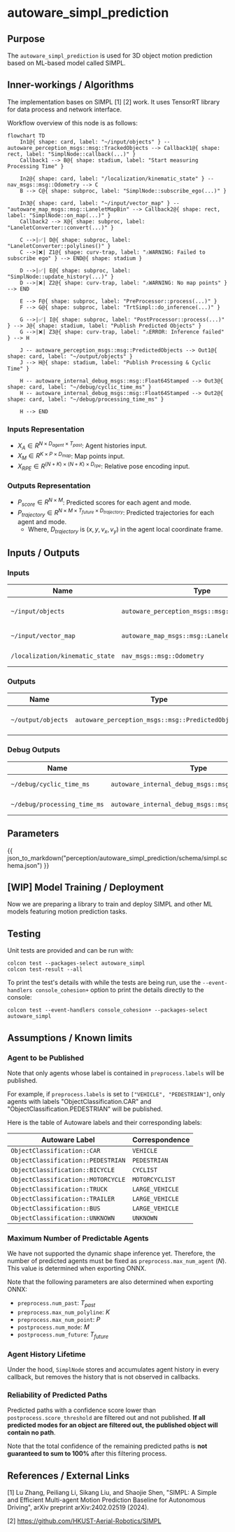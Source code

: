 # autoware_simpl_prediction

## Purpose

The `autoware_simpl_prediction` is used for 3D object motion prediction based on ML-based model called SIMPL.

## Inner-workings / Algorithms

The implementation bases on SIMPL [1] [2] work. It uses TensorRT library for data process and network interface.

Workflow overview of this node is as follows:

```mermaid
flowchart TD
    In1@{ shape: card, label: "~/input/objects" } -- autoware_perception_msgs::msg::TrackedObjects --> Callback1@{ shape: rect, label: "SimplNode::callback(...)" }
    Callback1 --> B@{ shape: stadium, label: "Start measuring Processing Time" }

    In2@{ shape: card, label: "/localization/kinematic_state" } -- nav_msgs::msg::Odometry --> C
    B --> C@{ shape: subproc, label: "SimplNode::subscribe_ego(...)" }

    In3@{ shape: card, label: "~/input/vector_map" } -- "autoware_map_msgs::msg::LaneletMapBin" --> Callback2@{ shape: rect, label: "SimplNode::on_map(...)" }
    Callback2 --> X@{ shape: subproc, label: "LaneletConverter::convert(...)" }

    C -->|✅| D@{ shape: subproc, label: "LaneletConverter::polylines()" }
    C -->|❌| Z1@{ shape: curv-trap, label: "⚠️WARNING: Failed to subscribe ego" } --> END@{ shape: stadium }

    D -->|✅| E@{ shape: subproc, label: "SimplNode::update_history(...)" }
    D -->|❌| Z2@{ shape: curv-trap, label: "⚠️WARNING: No map points" } --> END

    E --> F@{ shape: subproc, label: "PreProcessor::process(...)" }
    F --> G@{ shape: subproc, label: "TrtSimpl::do_inference(...)" }

    G -->|✅| I@{ shape: subproc, label: "PostProcessor::process(...)" } --> J@{ shape: stadium, label: "Publish Predicted Objects" }
    G -->|❌| Z3@{ shape: curv-trap, label: "⚠️ERROR: Inference failed" } --> H

    J -- autoware_perception_msgs::msg::PredictedObjects --> Out1@{ shape: card, label: "~/output/objects" }
    J --> H@{ shape: stadium, label: "Publish Processing & Cyclic Time" }

    H -- autoware_internal_debug_msgs::msg::Float64Stamped --> Out3@{ shape: card, label: "~/debug/cyclic_time_ms" }
    H -- autoware_internal_debug_msgs::msg::Float64Stamped --> Out2@{ shape: card, label: "~/debug/processing_time_ms" }

    H --> END
```

### Inputs Representation

- $X_A\in R^{N\times D_{agent}\times T_{past}}$: Agent histories input.
- $X_M\in R^{K\times P\times D_{map}}$: Map points input.
- $X_{RPE}\in R^{(N+K)\times (N+K)\times D_{rpe}}$: Relative pose encoding input.

### Outputs Representation

- $P_{score}\in R^{N\times M}$: Predicted scores for each agent and mode.
- $P_{trajectory}\in R^{N\times M\times T_{future}\times D_{trajectory}}$: Predicted trajectories for each agent and mode.
  - Where, $D_{trajectory}$ is $(x, y, v_x, v_y)$ in the agent local coordinate frame.

## Inputs / Outputs

### Inputs

| Name                            | Type                                            | Description           |
| ------------------------------- | ----------------------------------------------- | --------------------- |
| `~/input/objects`               | `autoware_perception_msgs::msg::TrackedObjects` | Input tracked agents. |
| `~/input/vector_map`            | `autoware_map_msgs::msg::LaneletMapBin`         | Input vector map.     |
| `/localization/kinematic_state` | `nav_msgs::msg::Odometry`                       | Ego vehicle odometry. |

### Outputs

| Name               | Type                                              | Description               |
| ------------------ | ------------------------------------------------- | ------------------------- |
| `~/output/objects` | `autoware_perception_msgs::msg::PredictedObjects` | Predicted agents' motion. |

### Debug Outputs

| Name                         | Type                                                | Description           |
| ---------------------------- | --------------------------------------------------- | --------------------- |
| `~/debug/cyclic_time_ms`     | `autoware_internal_debug_msgs::msg::Float64Stamped` | Cyclic time [ms].     |
| `~/debug/processing_time_ms` | `autoware_internal_debug_msgs::msg::Float64Stamped` | Processing time [ms]. |

## Parameters

{{ json_to_markdown("perception/autoware_simpl_prediction/schema/simpl.schema.json") }}

## [WIP] Model Training / Deployment

Now we are preparing a library to train and deploy SIMPL and other ML models featuring motion prediction tasks.

## Testing

Unit tests are provided and can be run with:

```shell
colcon test --packages-select autoware_simpl
colcon test-result --all
```

To print the test's details with while the tests are being run, use the `--event-handlers console_cohesion+` option to print the details directly to the console:

```shell
colcon test --event-handlers console_cohesion+ --packages-select autoware_simpl
```

## Assumptions / Known limits

### Agent to be Published

Note that only agents whose label is contained in `preprocess.labels` will be published.

For example, if `preprocess.labels` is set to `["VEHICLE", "PEDESTRIAN"]`, only agents with labels "ObjectClassification.CAR" and "ObjectClassification.PEDESTRIAN" will be published.

Here is the table of Autoware labels and their corresponding labels:

| Autoware Label                     | Correspondence  |
| ---------------------------------- | --------------- |
| `ObjectClassification::CAR`        | `VEHICLE`       |
| `ObjectClassification::PEDESTRIAN` | `PEDESTRIAN`    |
| `ObjectClassification::BICYCLE`    | `CYCLIST`       |
| `ObjectClassification::MOTORCYCLE` | `MOTORCYCLIST`  |
| `ObjectClassification::TRUCK`      | `LARGE_VEHICLE` |
| `ObjectClassification::TRAILER`    | `LARGE_VEHICLE` |
| `ObjectClassification::BUS`        | `LARGE_VEHICLE` |
| `ObjectClassification::UNKNOWN`    | `UNKNOWN`       |

### Maximum Number of Predictable Agents

We have not supported the dynamic shape inference yet. Therefore, the number of predicted agents must be fixed as `preprocess.max_num_agent` ($N$).
This value is determined when exporting ONNX.

Note that the following parameters are also determined when exporting ONNX:

- `preprocess.num_past`: $T_{past}$
- `preprocess.max_num_polyline`: $K$
- `preprocess.max_num_point`: $P$
- `postprocess.num_mode`: $M$
- `postprocess.num_future`: $T_{future}$

### Agent History Lifetime

Under the hood, `SimplNode` stores and accumulates agent history in every callback, but removes the history that is not observed in callbacks.

### Reliability of Predicted Paths

Predicted paths with a confidence score lower than `postprocess.score_threshold` are filtered out and not published.
**If all predicted modes for an object are filtered out, the published object will contain no path**.

Note that the total confidence of the remaining predicted paths is **not guaranteed to sum to 100%** after this filtering process.

## References / External Links

[1] Lu Zhang, Peiliang Li, Sikang Liu, and Shaojie Shen, "SIMPL: A Simple and Efficient Multi-agent Motion Prediction Baseline for Autonomous Driving", arXiv preprint arXiv:2402.02519 (2024). <!-- cspell:disable-line -->

[2] <https://github.com/HKUST-Aerial-Robotics/SIMPL>

